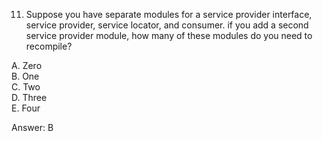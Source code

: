 11. Suppose you have separate modules for a service provider interface, service provider, service locator, and consumer.
    if you add a second service provider module, how many of these modules do you need to recompile?

A. Zero  <br>
B. One   <br>
C. Two   <br>
D. Three <br>
E. Four  <br>



Answer: B